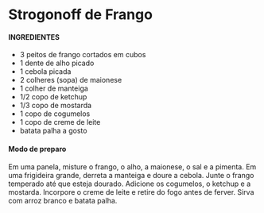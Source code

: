 
<h1>Strogonoff de Frango </h1>

<h4>INGREDIENTES</h4>
<ul>
<li>3 peitos de frango cortados em cubos</li>
<li>1 dente de alho picado</li>
<li>1 cebola picada</li>
<li>2 colheres (sopa) de maionese</li>
<li>1 colher de manteiga</li>
<li>1/2 copo de ketchup</li>
<li>1/3 copo de mostarda</li>
<li>1 copo de cogumelos</li>
<li>1 copo de creme de leite</li>
<li>batata palha a gosto</li>
</ul>
<h4>Modo de preparo</h4>
<p>Em uma panela, misture o frango, o alho, a maionese, o sal e a pimenta.
Em uma frigideira grande, derreta a manteiga e doure a cebola.
Junte o frango temperado até que esteja dourado.
Adicione os cogumelos, o ketchup e a mostarda.
Incorpore o creme de leite e retire do fogo antes de ferver.
Sirva com arroz branco e batata palha.</p>
